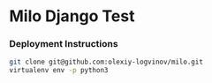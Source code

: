 # Milo Django Test 

### Deployment Instructions

```bash
git clone git@github.com:olexiy-logvinov/milo.git
virtualenv env -p python3


```

